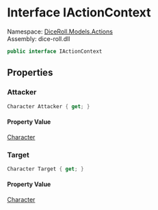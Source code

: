 # <a id="DiceRoll_Models_Actions_IActionContext"></a> Interface IActionContext

Namespace: [DiceRoll.Models.Actions](DiceRoll.Models.Actions.md)  
Assembly: dice\-roll.dll  

```csharp
public interface IActionContext
```

## Properties

### <a id="DiceRoll_Models_Actions_IActionContext_Attacker"></a> Attacker

```csharp
Character Attacker { get; }
```

#### Property Value

 [Character](DiceRoll.Models.Characters.Character.md)

### <a id="DiceRoll_Models_Actions_IActionContext_Target"></a> Target

```csharp
Character Target { get; }
```

#### Property Value

 [Character](DiceRoll.Models.Characters.Character.md)

